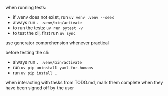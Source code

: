 

when running tests:
  - if .venv does not exist, run `uv venv .venv --seed`
  - always run `. .venv/bin/activate`
  - to run the tests: `uv run pytest -v`
  - to test the cli, first run `uv sync`

use generator comprehension whenever practical

before testing the cli:
  - always run `. .venv/bin/activate`
  - run `uv pip uninstall yaml-for-humans`
  - run `uv pip install .`

when interacting with tasks from TODO.md, mark them complete when they have been signed off by the user
